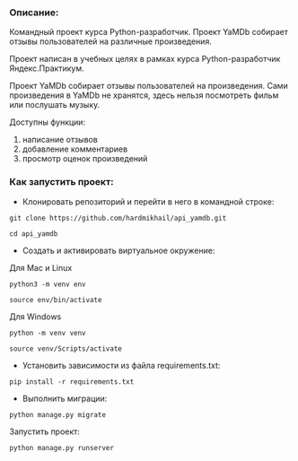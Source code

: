 ### Описание:
Командный проект курса Python-разработчик. Проект YaMDb собирает отзывы пользователей на различные произведения.

Проект написан в учебных целях в рамках курса Python-разработчик Яндекс.Практикум.

Проект YaMDb собирает отзывы пользователей на произведения. Сами произведения в YaMDb не хранятся, здесь нельзя посмотреть фильм или послушать музыку.

Доступны функции:
1. написание отзывов
2. добавление комментариев
3. просмотр оценок произведений

### Как запустить проект:

- Клонировать репозиторий и перейти в него в командной строке:

```
git clone https://github.com/hardmikhail/api_yamdb.git
```

```
cd api_yamdb
```

- Cоздать и активировать виртуальное окружение:

Для Mac и Linux
```
python3 -m venv env
```

```
source env/bin/activate
```

Для Windows
```
python -m venv venv
```
```
source venv/Scripts/activate
```

- Установить зависимости из файла requirements.txt:


```
pip install -r requirements.txt
```

- Выполнить миграции:

```
python manage.py migrate
```

Запустить проект:

```
python manage.py runserver
```


